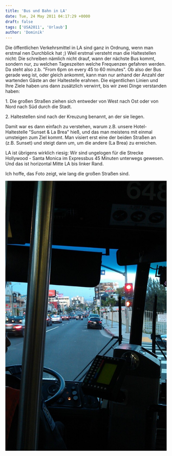 ```yaml
---
title: 'Bus und Bahn in LA'
date: Tue, 24 May 2011 04:17:29 +0000
draft: false
tags: ['USA2011', 'Urlaub']
author: 'Dominik'
---
```


Die öffentlichen Verkehrsmittel in LA sind ganz in Ordnung, wenn man erstmal nen Durchblick hat ;) Weil erstmal versteht man die Haltestellen nicht: Die schreiben nämlich nicht drauf, wann der nächste Bus kommt, sondern nur, zu welchen Tageszeiten welche Frequenzen gefahren werden. Da steht also z.b. "From 6pm on every 45 to 60 minutes". Ob also der Bus gerade weg ist, oder gleich ankommt, kann man nur anhand der Anzahl der wartenden Gäste an der Haltestelle erahnen. Die eigentlichen Linien und Ihre Ziele haben uns dann zusätzlich verwirrt, bis wir zwei Dinge verstanden haben:

1\. Die großen Straßen ziehen sich entweder von West nach Ost oder von Nord nach Süd durch die Stadt.

2\. Haltestellen sind nach der Kreuzung benannt, an der sie liegen.

Damit war es dann einfach zu verstehen, warum z.B. unsere Hotel-Haltestelle "Sunset & La Brea" hieß, und das man meistens mit einmal umsteigen zum Ziel kommt. Man visiert erst eine der beiden Straßen an (z.B. Sunset) und steigt dann um, um die andere (La Brea) zu erreichen.

LA ist übrigens wirklich riesig: Wir sind ungelogen für die Strecke Hollywood - Santa Monica im Expressbus 45 Minuten unterwegs gewesen. Und das ist horizontal Mitte LA bis linker Rand.

Ich hoffe, das Foto zeigt, wie lang die großen Straßen sind.

![Imag0088](/urlaub11to15-images/11/imag0088-scaled-1000.jpg?w=179)